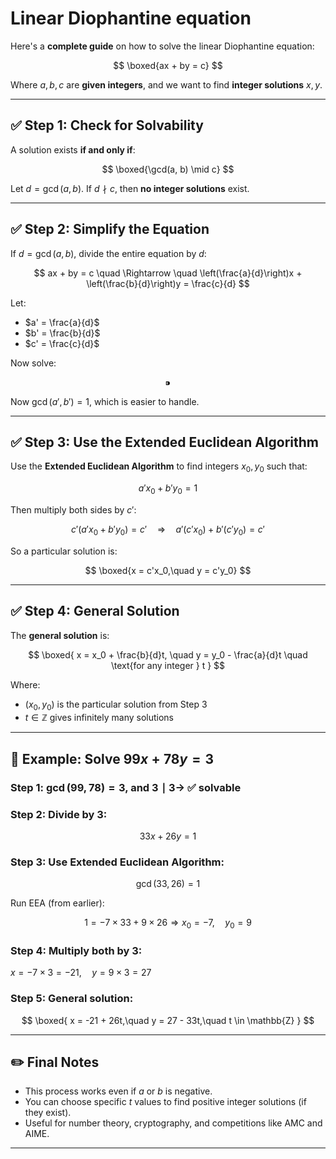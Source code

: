 # Linear Diophantine equation

Here's a **complete guide** on how to solve the linear Diophantine equation:

$$
\boxed{ax + by = c}
$$

Where $a, b, c$ are **given integers**, and we want to find **integer solutions** $x, y$.

---

## ✅ Step 1: Check for Solvability

A solution exists **if and only if**:

$$
\boxed{\gcd(a, b) \mid c}
$$

Let $d = \gcd(a, b)$. If $d \nmid c$, then **no integer solutions** exist.

---

## ✅ Step 2: Simplify the Equation

If $d = \gcd(a, b)$, divide the entire equation by $d$:

$$
ax + by = c \quad \Rightarrow \quad \left(\frac{a}{d}\right)x + \left(\frac{b}{d}\right)y = \frac{c}{d}
$$

Let:

- $a' = \frac{a}{d}$
- $b' = \frac{b}{d}$
- $c' = \frac{c}{d}$

Now solve:

$$
⁍
$$

Now $\gcd(a', b') = 1$, which is easier to handle.

---

## ✅ Step 3: Use the Extended Euclidean Algorithm

Use the **Extended Euclidean Algorithm** to find integers $x_0, y_0$ such that:

$$
a'x_0 + b'y_0 = 1
$$

Then multiply both sides by $c'$:

$$
c'(a'x_0 + b'y_0) = c' \quad \Rightarrow \quad a'(c'x_0) + b'(c'y_0) = c'
$$

So a particular solution is:

$$
\boxed{x = c'x_0,\quad y = c'y_0}
$$

---

## ✅ Step 4: General Solution

The **general solution** is:

$$
\boxed{
x = x_0 + \frac{b}{d}t, \quad y = y_0 - \frac{a}{d}t \quad \text{for any integer } t
}
$$

Where:

- $(x_0, y_0)$ is the particular solution from Step 3
- $t \in \mathbb{Z}$ gives infinitely many solutions

---

## 🔢 Example: Solve $99x + 78y = 3$

### Step 1: $\gcd(99, 78) = 3$, and $3 \mid 3$→ ✅ solvable

### Step 2: Divide by 3:

$$
33x + 26y = 1
$$

### Step 3: Use Extended Euclidean Algorithm:

$$
\gcd(33, 26) = 1
$$

Run EEA (from earlier):

$$
1 = -7×33 + 9×26
\Rightarrow x_0 = -7, \quad y_0 = 9
$$

### Step 4: Multiply both by 3:

 $x = -7×3 = -21,\quad y = 9×3 = 27$

### Step 5: General solution:

$$
\boxed{
x = -21 + 26t,\quad y = 27 - 33t,\quad t \in \mathbb{Z}
}
$$

---

## ✏️ Final Notes

- This process works even if $a$ or $b$ is negative.
- You can choose specific $t$ values to find positive integer solutions (if they exist).
- Useful for number theory, cryptography, and competitions like AMC and AIME.

---